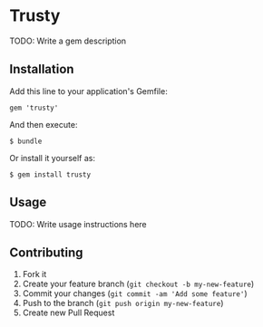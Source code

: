 # Trusty

TODO: Write a gem description

## Installation

Add this line to your application's Gemfile:

    gem 'trusty'

And then execute:

    $ bundle

Or install it yourself as:

    $ gem install trusty

## Usage

TODO: Write usage instructions here

## Contributing

1. Fork it
2. Create your feature branch (`git checkout -b my-new-feature`)
3. Commit your changes (`git commit -am 'Add some feature'`)
4. Push to the branch (`git push origin my-new-feature`)
5. Create new Pull Request
